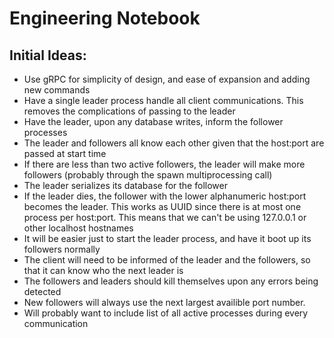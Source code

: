 # Engineering Notebook

## Initial Ideas:
 - Use gRPC for simplicity of design, and ease of expansion and adding new commands
 - Have a single leader process handle all client communications. This removes the complications of passing to the leader
 - Have the leader, upon any database writes, inform the follower processes
 - The leader and followers all know each other given that the host:port are passed at start time
 - If there are less than two active followers, the leader will make more followers (probably through the spawn multiprocessing call)
 - The leader serializes its database for the follower
 - If the leader dies, the follower with the lower alphanumeric host:port becomes the leader. This works as  UUID since there is at most one process per host:port. This means that we can't be using 127.0.0.1 or other localhost hostnames
 - It will be easier just to start the leader process, and have it boot up its followers normally
 - The client will need to be informed of the leader and the followers, so that it can know who the next leader is
 - The followers and leaders should kill themselves upon any errors being detected
 - New followers will always use the next largest availible port number.
 - Will probably want to include list of all active processes during every communication
